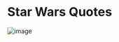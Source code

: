 # Star Wars Quotes

![image](https://user-images.githubusercontent.com/60073178/221386567-04cf906a-52d6-405f-8000-8f514d73cfbd.png)
